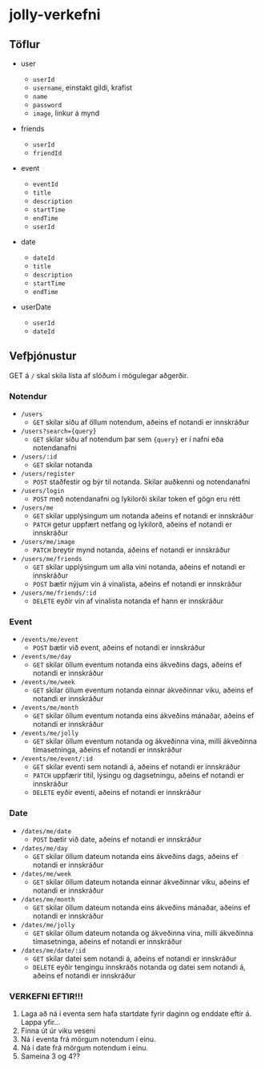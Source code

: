 # jolly-verkefni

## Töflur

* user
  * `userId`
  * `username`, einstakt gildi, krafist
  * `name`
  * `password`
  * `image`, linkur á mynd

* friends
  * `userId`
  * `friendId`

* event  
  * `eventId`
  * `title`
  * `description`
  * `startTime`
  * `endTime`
  * `userId`

* date
  * `dateId`
  * `title`
  * `description`
  * `startTime`
  * `endTime`

* userDate
  * `userId`
  * `dateId`

## Vefþjónustur

GET á `/` skal skila lista af slóðum í mögulegar aðgerðir.

### Notendur
* `/users`
  * `GET` skilar síðu af öllum notendum, aðeins ef notandi er innskráður
* `/users?search={query}`
  * `GET` skilar síðu af notendum þar sem `{query}` er í nafni eða notendanafni
* `/users/:id`
  * `GET` skilar notanda
* `/users/register` 
  * `POST` staðfestir og býr til notanda. Skilar auðkenni og notendanafni
* `/users/login`
  * `POST` með notendanafni og lykilorði skilar token ef gögn eru rétt
* `/users/me`
  * `GET` skilar upplýsingum um notanda aðeins ef notandi er innskráður
  * `PATCH` getur uppfært netfang og lykilorð, aðeins ef notandi er innskráður
* `/users/me/image`
  * `PATCH` breytir mynd notanda, aðeins ef notandi er innskráður
* `/users/me/friends`
  * `GET` skilar upplýsingum um alla vini notanda, aðeins ef notandi er innskráður
  * `POST` bætir nýjum vin á vinalista, aðeins ef notandi er innskráður
* `/users/me/friends/:id`
  * `DELETE` eyðir vin af vinalista notanda ef hann er innskráður

### Event

* `/events/me/event`
  * `POST` bætir við event, aðeins ef notandi er innskráður
* `/events/me/day`
  * `GET` skilar öllum eventum notanda eins ákveðins dags, aðeins ef notandi er innskráður
* `/events/me/week`
  * `GET` skilar öllum eventum notanda einnar ákveðinnar viku, aðeins ef notandi er innskráður
* `/events/me/month`
  * `GET` skilar öllum eventum notanda eins ákveðins mánaðar, aðeins ef notandi er innskráður
* `/events/me/jolly`
  * `GET` skilar öllum eventum notanda og ákveðinna vina, milli ákveðinna tímasetninga, aðeins ef notandi er innskráður
* `/events/me/event/:id`
  * `GET` skilar eventi sem notandi á, aðeins ef notandi er innskráður
  * `PATCH` uppfærir titil, lýsingu og dagsetningu, aðeins ef notandi er innskráður
  * `DELETE` eyðir eventi, aðeins ef notandi er innskráður

### Date

* `/dates/me/date`
  * `POST` bætir við date, aðeins ef notandi er innskráður
* `/dates/me/day`
  * `GET` skilar öllum dateum notanda eins ákveðins dags, aðeins ef notandi er innskráður
* `/dates/me/week`
  * `GET` skilar öllum dateum notanda einnar ákveðinnar viku, aðeins ef notandi er innskráður
* `/dates/me/month`
  * `GET` skilar öllum dateum notanda eins ákveðins mánaðar, aðeins ef notandi er innskráður
* `/dates/me/jolly`
  * `GET` skilar öllum dateum notanda og ákveðinna vina, milli ákveðinna tímasetninga, aðeins ef notandi er innskráður
* `/dates/me/date/:id`
  * `GET` skilar datei sem notandi á, aðeins ef notandi er innskráður
  * `DELETE` eyðir tengingu innskráðs notanda og datei sem notandi á, aðeins ef notandi er innskráður

### VERKEFNI EFTIR!!!
1. Laga að ná í eventa sem hafa startdate fyrir daginn og enddate eftir á. Lappa yfir...
2. Finna út úr viku veseni
3. Ná í eventa frá mörgum notendum í einu.
4. Ná í date frá mörgum notendum í einu.
5. Sameina 3 og 4??
